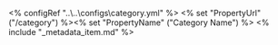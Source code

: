 <% configRef "..\\..\\configs\\category.yml" %>
<% set "PropertyUrl" ("/category") %><% set "PropertyName" ("Category Name") %>
<% include "_metadata_item.md" %>